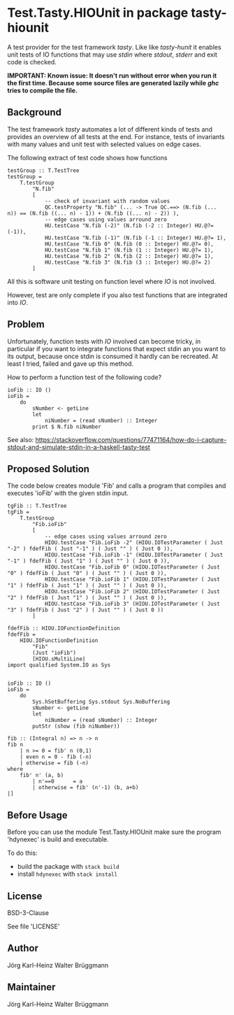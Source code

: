 # Test.Tasty.HIOUnit in package tasty-hiounit
A test provider for the test framework *tasty*. Like like *tasty-hunit* it enables unit tests of IO functions that may use *stdin* where *stdout*, *stderr* and exit code is checked.

**IMPORTANT: Known issue: It doesn't run without error when you run it the first time. Because some source files are generated lazily while *ghc* tries to compile the file.**

## Background
The test framework *tasty* automates a lot of different kinds of tests and provides an overview of all tests at the end.
For instance, tests of invariants with many values and unit test with selected values on edge cases.

The following extract of test code shows how functions

    testGroup :: T.TestTree
    testGroup = 
        T.testGroup
            "N.fib"
            [
                -- check of invariant with random values
                QC.testProperty "N.fib" (... -> True QC.==> (N.fib (... n)) == (N.fib ((... n) - 1)) + (N.fib ((... n) - 2)) ), 
                -- edge cases using values arround zero
                HU.testCase "N.fib (-2)" (N.fib (-2 :: Integer) HU.@?= (-1)), 
                HU.testCase "N.fib (-1)" (N.fib (-1 :: Integer) HU.@?= 1), 
                HU.testCase "N.fib 0" (N.fib (0 :: Integer) HU.@?= 0), 
                HU.testCase "N.fib 1" (N.fib (1 :: Integer) HU.@?= 1), 
                HU.testCase "N.fib 2" (N.fib (2 :: Integer) HU.@?= 1), 
                HU.testCase "N.fib 3" (N.fib (3 :: Integer) HU.@?= 2)
            ]

All this is software unit testing on function level where *IO* is not involved.

However, test are only complete if you also test functions that are integrated into *IO*.

## Problem
Unfortunately, function tests with *IO* involved can become tricky, in particular if you want to integrate functions that expect stdin an you want to its output, because once stdin is consumed it hardly can be recreated. At least I tried, failed and gave up this method.

How to perform a function test of the following code?

    ioFib :: IO ()
    ioFib = 
        do
            sNumber <- getLine
            let
                niNumber = (read sNumber) :: Integer
            print $ N.fib niNumber

See also:
https://stackoverflow.com/questions/77471164/how-do-i-capture-stdout-and-simulate-stdin-in-a-haskell-tasty-test

## Proposed Solution
The code below creates module 'Fib' and calls a program that compiles and executes 'ioFib' with the given stdin input.

    tgFib :: T.TestTree
    tgFib = 
        T.testGroup
            "Fib.ioFib"
            [
                -- edge cases using values arround zero
                HIOU.testCase "Fib.ioFib -2" (HIOU.IOTestParameter ( Just "-2" ) fdefFib ( Just "-1" ) ( Just "" ) ( Just 0 )), 
                HIOU.testCase "Fib.ioFib -1" (HIOU.IOTestParameter ( Just "-1" ) fdefFib ( Just "1" ) ( Just "" ) ( Just 0 )), 
                HIOU.testCase "Fib.ioFib 0" (HIOU.IOTestParameter ( Just "0" ) fdefFib ( Just "0" ) ( Just "" ) ( Just 0 )), 
                HIOU.testCase "Fib.ioFib 1" (HIOU.IOTestParameter ( Just "1" ) fdefFib ( Just "1" ) ( Just "" ) ( Just 0 )), 
                HIOU.testCase "Fib.ioFib 2" (HIOU.IOTestParameter ( Just "2" ) fdefFib ( Just "1" ) ( Just "" ) ( Just 0 )), 
                HIOU.testCase "Fib.ioFib 3" (HIOU.IOTestParameter ( Just "3" ) fdefFib ( Just "2" ) ( Just "" ) ( Just 0 ))
            ]

    fdefFib :: HIOU.IOFunctionDefinition
    fdefFib = 
        HIOU.IOFunctionDefinition
            "Fib"
            (Just "ioFib")
            [HIOU.sMultiLine|
    import qualified System.IO as Sys


    ioFib :: IO ()
    ioFib = 
        do
            Sys.hSetBuffering Sys.stdout Sys.NoBuffering
            sNumber <- getLine
            let
                niNumber = (read sNumber) :: Integer
            putStr (show (fib niNumber))

    fib :: (Integral n) => n -> n
    fib n 
        | n >= 0 = fib' n (0,1)
        | even n = 0 - fib (-n)
        | otherwise = fib (-n)
    where
        fib' n' (a, b)
            | n'==0      = a
            | otherwise = fib' (n'-1) (b, a+b)
    |]

## Before Usage
Before you can use the module Test.Tasty.HIOUnit make sure the program 'hdynexec' is build and executable.

To do this:

- build the package with `stack build`
- install `hdynexec` with `stack install`

## License
BSD-3-Clause

See file 'LICENSE'

## Author
Jörg Karl-Heinz Walter Brüggmann

## Maintainer
Jörg Karl-Heinz Walter Brüggmann
